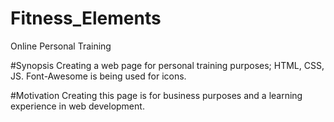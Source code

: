 # Fitness_Elements
Online Personal Training 

#Synopsis 
Creating a web page for personal training purposes; HTML, CSS, JS. Font-Awesome is being used for icons.

#Motivation
Creating this page is for business purposes and a learning experience in web development.  


